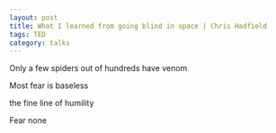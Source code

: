 ```yaml
---
layout: post
title: What I learned from going blind in space | Chris Hadfield
tags: TED
category: talks
--- 
```


Only a few spiders out of hundreds have venom

Most fear is baseless 

the fine line of humility

Fear none 

